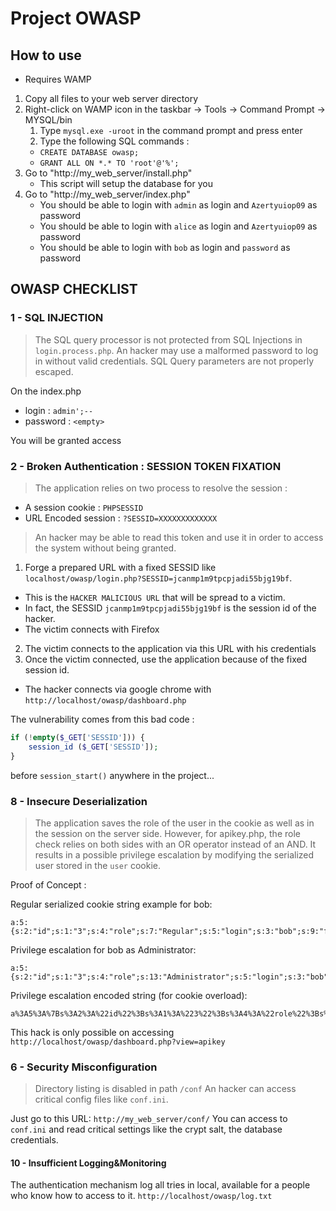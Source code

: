 # Project OWASP

## How to use

- Requires WAMP

1. Copy all files to your web server directory
2. Right-click on WAMP icon in the taskbar -> Tools -> Command Prompt -> MYSQL/bin
    1. Type ```mysql.exe -uroot``` in the command prompt and press enter
    2. Type the following SQL commands :
    * ```CREATE DATABASE owasp;```
    * ```GRANT ALL ON *.* TO 'root'@'%';```
3. Go to "http://my_web_server/install.php"
    - This script will setup the database for you
4. Go to "http://my_web_server/index.php"
    - You should be able to login with `admin` as login and `Azertyuiop09` as password
    - You should be able to login with `alice` as login and `Azertyuiop09` as password
    - You should be able to login with `bob` as login and `password` as password

## OWASP CHECKLIST

### 1 - SQL INJECTION

> The SQL query processor is not protected from SQL Injections in `login.process.php`. 
> An hacker may use a malformed password to log in without valid credentials. SQL Query 
> parameters are not properly escaped.

On the index.php

* login :
`admin';--`
* password :
`<empty>`

You will be granted access

### 2 - Broken Authentication : SESSION TOKEN FIXATION

> The application relies on two process to resolve the session :
- A session cookie : `PHPSESSID`
- URL Encoded session : `?SESSID=XXXXXXXXXXXXX`
> An hacker may be able to read this token and use it in order to access the system without being granted.

1) Forge a prepared URL with a fixed SESSID like `localhost/owasp/login.php?SESSID=jcanmp1m9tpcpjadi55bjg19bf`.
 - This is the `HACKER MALICIOUS URL` that will be spread to a victim.
 - In fact, the SESSID `jcanmp1m9tpcpjadi55bjg19bf` is the session id of the hacker.
 - The victim connects with Firefox
2) The victim connects to the application via this URL with his credentials
3) Once the victim connected, use the application because of the fixed session id.
 - The hacker connects via google chrome with `http://localhost/owasp/dashboard.php`

The vulnerability comes from this bad code :
```php
if (!empty($_GET['SESSID'])) {
    session_id ($_GET['SESSID']);
}
```
before `session_start()` anywhere in the project...

### 8 - Insecure Deserialization

> The application saves the role of the user in the cookie as well as in the session on the server side.
> However, for apikey.php, the role check relies on both sides with an OR operator instead of an AND.
> It results in a possible privilege escalation by modifying the serialized user stored in the `user` cookie.

Proof of Concept :

Regular serialized cookie string example for bob:
```string
a:5:{s:2:"id";s:1:"3";s:4:"role";s:7:"Regular";s:5:"login";s:3:"bob";s:9:"firstname";s:3:"Bob";s:8:"lastname";s:0:"";}
```

Privilege escalation for bob as Administrator:
```string
a:5:{s:2:"id";s:1:"3";s:4:"role";s:13:"Administrator";s:5:"login";s:3:"bob";s:9:"firstname";s:3:"Bob";s:8:"lastname";s:0:"";}
```

Privilege escalation encoded string (for cookie overload):
```string
a%3A5%3A%7Bs%3A2%3A%22id%22%3Bs%3A1%3A%223%22%3Bs%3A4%3A%22role%22%3Bs%3A13%3A%22Administrator%22%3Bs%3A5%3A%22login%22%3Bs%3A3%3A%22bob%22%3Bs%3A9%3A%22firstname%22%3Bs%3A3%3A%22Bob%22%3Bs%3A8%3A%22lastname%22%3Bs%3A0%3A%22%22%3B%7D
```

This hack is only possible on accessing `http://localhost/owasp/dashboard.php?view=apikey`

### 6 - Security Misconfiguration

> Directory listing is disabled in path `/conf`
> An hacker can access critical config files like `conf.ini`.

Just go to this URL: `http://my_web_server/conf/`
You can access to `conf.ini` and read critical settings like the crypt salt, the database credentials.

#### 10 - Insufficient Logging&Monitoring

The authentication mechanism log all tries in local, available for a people who know how to access to it.
`http://localhost/owasp/log.txt`


